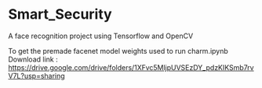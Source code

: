 # Smart_Security
A face recognition project using Tensorflow and OpenCV


To get the premade facenet model weights used to run charm.ipynb 
Download link : https://drive.google.com/drive/folders/1XFvc5MljpUVSEzDY_pdzKIKSmb7rvV7L?usp=sharing
